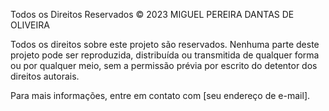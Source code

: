 Todos os Direitos Reservados © 2023 MIGUEL PEREIRA DANTAS DE OLIVEIRA

Todos os direitos sobre este projeto são reservados. Nenhuma parte deste projeto pode ser reproduzida, distribuída ou transmitida de qualquer forma ou por qualquer meio, sem a permissão prévia por escrito do detentor dos direitos autorais.

Para mais informações, entre em contato com [seu endereço de e-mail].

